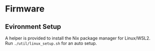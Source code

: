 # Firmware

## Evironment Setup

A helper is provided to install the Nix package manager for Linux/WSL2. Run `./util/linux_setup.sh` for an auto setup.
